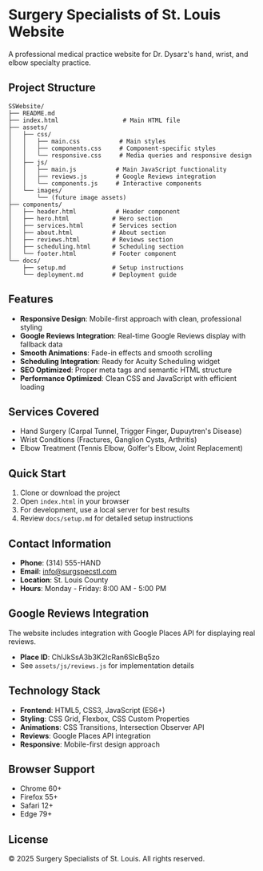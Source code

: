 # Surgery Specialists of St. Louis Website

A professional medical practice website for Dr. Dysarz's hand, wrist, and elbow specialty practice.

## Project Structure

```
SSWebsite/
├── README.md
├── index.html                  # Main HTML file
├── assets/
│   ├── css/
│   │   ├── main.css           # Main styles
│   │   ├── components.css     # Component-specific styles
│   │   └── responsive.css     # Media queries and responsive design
│   ├── js/
│   │   ├── main.js           # Main JavaScript functionality
│   │   ├── reviews.js        # Google Reviews integration
│   │   └── components.js     # Interactive components
│   └── images/
│       └── (future image assets)
├── components/
│   ├── header.html           # Header component
│   ├── hero.html            # Hero section
│   ├── services.html        # Services section
│   ├── about.html           # About section
│   ├── reviews.html         # Reviews section
│   ├── scheduling.html      # Scheduling section
│   └── footer.html          # Footer component
└── docs/
    ├── setup.md             # Setup instructions
    └── deployment.md        # Deployment guide
```

## Features

- **Responsive Design**: Mobile-first approach with clean, professional styling
- **Google Reviews Integration**: Real-time Google Reviews display with fallback data
- **Smooth Animations**: Fade-in effects and smooth scrolling
- **Scheduling Integration**: Ready for Acuity Scheduling widget
- **SEO Optimized**: Proper meta tags and semantic HTML structure
- **Performance Optimized**: Clean CSS and JavaScript with efficient loading

## Services Covered

- Hand Surgery (Carpal Tunnel, Trigger Finger, Dupuytren's Disease)
- Wrist Conditions (Fractures, Ganglion Cysts, Arthritis)
- Elbow Treatment (Tennis Elbow, Golfer's Elbow, Joint Replacement)

## Quick Start

1. Clone or download the project
2. Open `index.html` in your browser
3. For development, use a local server for best results
4. Review `docs/setup.md` for detailed setup instructions

## Contact Information

- **Phone**: (314) 555-HAND
- **Email**: info@surgspecstl.com
- **Location**: St. Louis County
- **Hours**: Monday - Friday: 8:00 AM - 5:00 PM

## Google Reviews Integration

The website includes integration with Google Places API for displaying real reviews.
- **Place ID**: ChIJkSsA3b3K2IcRan6SIcBq5zo
- See `assets/js/reviews.js` for implementation details

## Technology Stack

- **Frontend**: HTML5, CSS3, JavaScript (ES6+)
- **Styling**: CSS Grid, Flexbox, CSS Custom Properties
- **Animations**: CSS Transitions, Intersection Observer API
- **Reviews**: Google Places API integration
- **Responsive**: Mobile-first design approach

## Browser Support

- Chrome 60+
- Firefox 55+
- Safari 12+
- Edge 79+

## License

© 2025 Surgery Specialists of St. Louis. All rights reserved.
